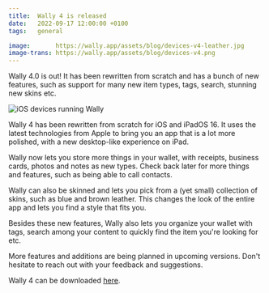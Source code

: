 ```yaml
---
title:  Wally 4 is released
date:   2022-09-17 12:00:00 +0100
tags:   general

image:       https://wally.app/assets/blog/devices-v4-leather.jpg
image-trans: https://wally.app/assets/blog/devices-v4.png
---
```


Wally 4.0 is out! It has been rewritten from scratch and has a bunch of new features, such as support for many new item types, tags, search, stunning new skins etc.

![iOS devices running Wally]({{page.image-trans}} "Wally 4.0")

Wally 4 has been rewritten from scratch for iOS and iPadOS 16. It uses the latest technologies from Apple to bring you an app that is a lot more polished, with a new desktop-like experience on iPad.

Wally now lets you store more things in your wallet, with receipts, business cards, photos and notes as new types. Check back later for more things and features, such as being able to call contacts.

Wally can also be skinned and lets you pick from a (yet small) collection of skins, such as blue and brown leather. This changes the look of the entire app and lets you find a style that fits you.

Besides these new features, Wally also lets you organize your wallet with tags, search among your content to quickly find the item you're looking for etc.

More features and additions are being planned in upcoming versions. Don't hesitate to reach out with your feedback and suggestions.

Wally 4 can be downloaded [here](http://itunes.apple.com/app/wally/id516398915). 